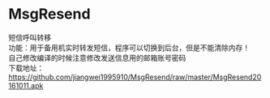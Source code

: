 # MsgResend
短信呼叫转移<br>
功能：用于备用机实时转发短信，程序可以切换到后台，但是不能清除内存！<br>
自己修改编译的时候注意修改发送信息用的邮箱账号密码<br>
下载地址：<a href="https://github.com/jiangwei1995910/MsgResend/raw/master/MsgResend20161011.apk">https://github.com/jiangwei1995910/MsgResend/raw/master/MsgResend20161011.apk</a>
